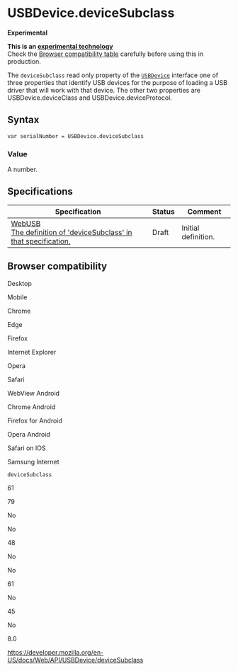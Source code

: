 USBDevice.deviceSubclass
========================

**Experimental**

**This is an [experimental technology](https://developer.mozilla.org/en-US/docs/MDN/Guidelines/Conventions_definitions#experimental)**  
Check the [Browser compatibility table](#browser_compatibility) carefully before using this in production.

The `deviceSubclass` read only property of the [`USBDevice`](../usbdevice) interface one of three properties that identify USB devices for the purpose of loading a USB driver that will work with that device. The other two properties are USBDevice.deviceClass and USBDevice.deviceProtocol.

Syntax
------

    var serialNumber = USBDevice.deviceSubclass

### Value

A number.

Specifications
--------------

<table><thead><tr class="header"><th>Specification</th><th>Status</th><th>Comment</th></tr></thead><tbody><tr class="odd"><td><a href="https://wicg.github.io/webusb/#dom-usbdevice-devicesubclass">WebUSB<br />
<span class="small">The definition of 'deviceSubclass' in that specification.</span></a></td><td><span class="spec-draft">Draft</span></td><td>Initial definition.</td></tr></tbody></table>

Browser compatibility
---------------------

Desktop

Mobile

Chrome

Edge

Firefox

Internet Explorer

Opera

Safari

WebView Android

Chrome Android

Firefox for Android

Opera Android

Safari on IOS

Samsung Internet

`deviceSubclass`

61

79

No

No

48

No

No

61

No

45

No

8.0

<a href="https://developer.mozilla.org/en-US/docs/Web/API/USBDevice/deviceSubclass" class="_attribution-link">https://developer.mozilla.org/en-US/docs/Web/API/USBDevice/deviceSubclass</a>
